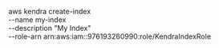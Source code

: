 aws kendra create-index \
--name my-index \
--description "My Index" \
--role-arn arn:aws:iam::976193260990:role/KendraIndexRole
